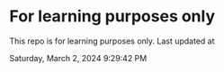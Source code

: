 # For learning purposes only
This repo is for learning purposes only.
Last updated at

Saturday, March 2, 2024 9:29:42 PM

